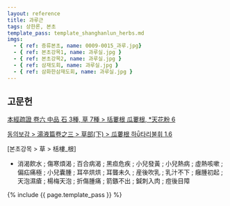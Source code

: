 ```yaml
---
layout: reference
title: 과루근
tags: 상한론, 본초
template_pass: template_shanghanlun_herbs.md
imgs:
  - { ref: 증류본초, name: 0009-0015_과루.jpg}
  - { ref: 본초강목1, name: 과루실.jpg }
  - { ref: 본초강목2, name: 과루실.jpg }
  - { ref: 삼재도회, name: 과루실.jpg }
  - { ref: 삼화한삼재도회, name: 과루실.jpg }
---
```


## 고문헌

[本經疏證 卷六 中品 石 3種, 草 7種 > 括蔞根 瓜蔞根, *天花粉 6](https://mediclassics.kr/books/154/volume/6/#content_59)

[동의보감 > 湯液篇卷之三 > 草部(下) >  瓜蔞根 하타리불휘 1.6](https://mediclassics.kr/books/8/volume/22/#content_38)

[본초강목 > 草 > 栝樓_根]

* 消渴飮水 ; 傷寒煩渴 ; 百合病渴 ; 黑疸危疾 ; 小兒發黃 ; 小兒熱病 ; 虛熱咳嗽 ; 偏疝痛極 ; 小兒囊腫 ; 耳卒烘烘 ; 耳聾未久 ; 産後吹乳 ; 乳汁不下 ; 癰腫初起 ; 天泡濕瘡 ; 楊梅天泡 ; 折傷腫痛 ; 箭鏃不出 ; 鍼刺入肉 ; 痘後目障



{% include {{ page.template_pass }} %}
